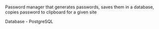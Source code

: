 Password manager that generates passwords, saves them in a database, copies password to clipboard for a given site


Database - PostgreSQL




